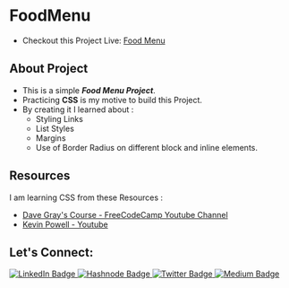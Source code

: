 
# FoodMenu
- Checkout this Project Live: [Food Menu](https://aviralsharma07.github.io/Food-Menu/)

## About Project

- This is a simple ***Food Menu Project***.
- Practicing **CSS** is my motive to build this Project.
- By creating it I learned about :
  - Styling Links
  - List Styles
  - Margins
  - Use of Border Radius on different block and inline elements.
  
## Resources
  
  I am learning CSS from these Resources :
  - [Dave Gray's Course - FreeCodeCamp Youtube Channel](https://youtu.be/OXGznpKZ_sA)
  - [Kevin Powell - Youtube](https://www.youtube.com/kepowob)
  
  ## Let's Connect:
  
  <p>
<a href="https://www.linkedin.com/in/aviral07/">
    <img src="https://img.shields.io/badge/LinkedIn-blue?style=for-the-badge&logo=linkedin&logoColor=white" alt="LinkedIn Badge"/>
  </a>
  <a href="https://aviralsharma.hashnode.dev/">
    <img src="https://img.shields.io/badge/Hashnode-purple?style=for-the-badge&logo=hashnode&logoColor=white" alt="Hashnode Badge"/>
  </a>
  <a href="https://twitter.com/_aviral07">
    <img src="https://img.shields.io/badge/Twitter-blue?style=for-the-badge&logo=twitter&logoColor=white" alt="Twitter Badge"/>
  </a>
  <a href="https://medium.com/@thecuriosityjournal">
    <img src="https://img.shields.io/badge/Medium-white?style=for-the-badge&logo=medium&logoColor=black" alt="Medium Badge"/>
  </a>
</p>  
